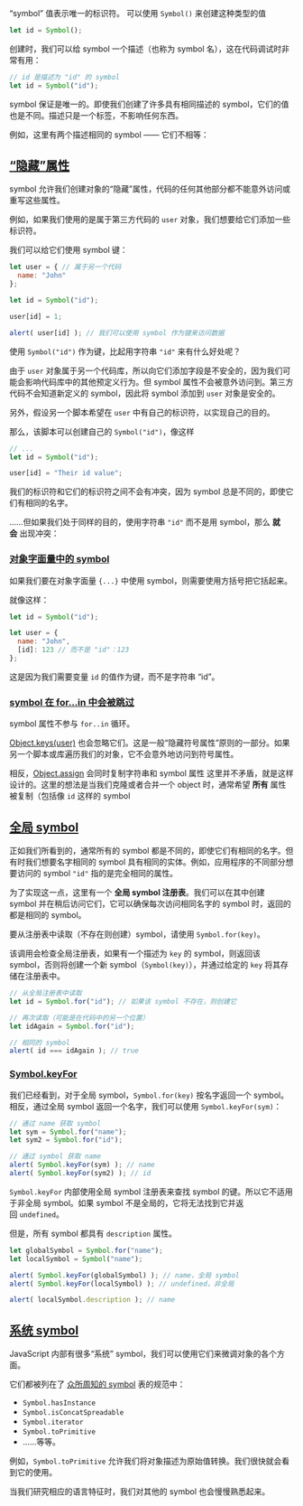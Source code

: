 
“symbol” 值表示唯一的标识符。
可以使用 `Symbol()` 来创建这种类型的值

```javascript
let id = Symbol();
```

创建时，我们可以给 symbol 一个描述（也称为 symbol 名），这在代码调试时非常有用：

```javascript
// id 是描述为 "id" 的 symbol
let id = Symbol("id");
```
symbol 保证是唯一的。即使我们创建了许多具有相同描述的 symbol，它们的值也是不同。描述只是一个标签，不影响任何东西。

例如，这里有两个描述相同的 symbol —— 它们不相等：

## [“隐藏”属性](https://zh.javascript.info/symbol#yin-cang-shu-xing)

symbol 允许我们创建对象的“隐藏”属性，代码的任何其他部分都不能意外访问或重写这些属性。

例如，如果我们使用的是属于第三方代码的 `user` 对象，我们想要给它们添加一些标识符。

我们可以给它们使用 symbol 键：

```javascript
let user = { // 属于另一个代码
  name: "John"
};

let id = Symbol("id");

user[id] = 1;

alert( user[id] ); // 我们可以使用 symbol 作为键来访问数据
```
使用 `Symbol("id")` 作为键，比起用字符串 `"id"` 来有什么好处呢？

由于 `user` 对象属于另一个代码库，所以向它们添加字段是不安全的，因为我们可能会影响代码库中的其他预定义行为。但 symbol 属性不会被意外访问到。第三方代码不会知道新定义的 symbol，因此将 symbol 添加到 `user` 对象是安全的。

另外，假设另一个脚本希望在 `user` 中有自己的标识符，以实现自己的目的。

那么，该脚本可以创建自己的 `Symbol("id")`，像这样

```javascript
// ...
let id = Symbol("id");

user[id] = "Their id value";
```

我们的标识符和它们的标识符之间不会有冲突，因为 symbol 总是不同的，即使它们有相同的名字。

……但如果我们处于同样的目的，使用字符串 `"id"` 而不是用 symbol，那么 **就会** 出现冲突：

### [对象字面量中的 symbol](https://zh.javascript.info/symbol#dui-xiang-zi-mian-liang-zhong-de-symbol)

如果我们要在对象字面量 `{...}` 中使用 symbol，则需要使用方括号把它括起来。

就像这样：
```javascript
let id = Symbol("id");

let user = {
  name: "John",
  [id]: 123 // 而不是 "id"：123
};
```
这是因为我们需要变量 `id` 的值作为键，而不是字符串 “id”。

### [symbol 在 for…in 中会被跳过](https://zh.javascript.info/symbol#symbol-zai-forin-zhong-hui-bei-tiao-guo)

symbol 属性不参与 `for..in` 循环。

[Object.keys(user)](https://developer.mozilla.org/en-US/docs/Web/JavaScript/Reference/Global_Objects/Object/keys) 也会忽略它们。这是一般“隐藏符号属性”原则的一部分。如果另一个脚本或库遍历我们的对象，它不会意外地访问到符号属性。

相反，[Object.assign](https://developer.mozilla.org/zh/docs/Web/JavaScript/Reference/Global_Objects/Object/assign) 会同时复制字符串和 symbol 属性
这里并不矛盾，就是这样设计的。这里的想法是当我们克隆或者合并一个 object 时，通常希望 **所有** 属性被复制（包括像 `id` 这样的 symbol

## [全局 symbol](https://zh.javascript.info/symbol#quan-ju-symbol)

正如我们所看到的，通常所有的 symbol 都是不同的，即使它们有相同的名字。但有时我们想要名字相同的 symbol 具有相同的实体。例如，应用程序的不同部分想要访问的 symbol `"id"` 指的是完全相同的属性。

为了实现这一点，这里有一个 **全局 symbol 注册表**。我们可以在其中创建 symbol 并在稍后访问它们，它可以确保每次访问相同名字的 symbol 时，返回的都是相同的 symbol。

要从注册表中读取（不存在则创建）symbol，请使用 `Symbol.for(key)`。

该调用会检查全局注册表，如果有一个描述为 `key` 的 symbol，则返回该 symbol，否则将创建一个新 symbol（`Symbol(key)`），并通过给定的 `key` 将其存储在注册表中。


```javascript
// 从全局注册表中读取
let id = Symbol.for("id"); // 如果该 symbol 不存在，则创建它

// 再次读取（可能是在代码中的另一个位置）
let idAgain = Symbol.for("id");

// 相同的 symbol
alert( id === idAgain ); // true
```

### [Symbol.keyFor](https://zh.javascript.info/symbol#symbolkeyfor)

我们已经看到，对于全局 symbol，`Symbol.for(key)` 按名字返回一个 symbol。相反，通过全局 symbol 返回一个名字，我们可以使用 `Symbol.keyFor(sym)`：

```javascript
// 通过 name 获取 symbol
let sym = Symbol.for("name");
let sym2 = Symbol.for("id");

// 通过 symbol 获取 name
alert( Symbol.keyFor(sym) ); // name
alert( Symbol.keyFor(sym2) ); // id
```

`Symbol.keyFor` 内部使用全局 symbol 注册表来查找 symbol 的键。所以它不适用于非全局 symbol。如果 symbol 不是全局的，它将无法找到它并返回 `undefined`。

但是，所有 symbol 都具有 `description` 属性。

```javascript
let globalSymbol = Symbol.for("name");
let localSymbol = Symbol("name");

alert( Symbol.keyFor(globalSymbol) ); // name，全局 symbol
alert( Symbol.keyFor(localSymbol) ); // undefined，非全局

alert( localSymbol.description ); // name
```

## [系统 symbol](https://zh.javascript.info/symbol#xi-tong-symbol)

JavaScript 内部有很多“系统” symbol，我们可以使用它们来微调对象的各个方面。

它们都被列在了 [众所周知的 symbol](https://tc39.github.io/ecma262/#sec-well-known-symbols) 表的规范中：

- `Symbol.hasInstance`
- `Symbol.isConcatSpreadable`
- `Symbol.iterator`
- `Symbol.toPrimitive`
- ……等等。

例如，`Symbol.toPrimitive` 允许我们将对象描述为原始值转换。我们很快就会看到它的使用。

当我们研究相应的语言特征时，我们对其他的 symbol 也会慢慢熟悉起来。